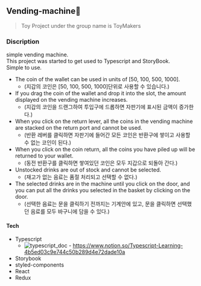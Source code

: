## Vending-machine🥤
> Toy Project under the group name is ToyMakers
### Discription
simple vending machine.<br />
This project was started to get used to Typescript and StoryBook.<br />
Simple to use.
- The coin of the wallet can be used in units of [50, 100, 500, 1000].
  + (지갑의 코인은 [50, 100, 500, 1000]단위로 사용할 수 있습니다.)
- If you drag the coin of the wallet and drop it into the slot, the amount displayed on the vending machine increases.
  + (지갑의 코인을 드랜그하여 투입구에 드롭하면 자판기에 표시된 금액이 증가한다.)
- When you click on the return lever, all the coins in the vending machine are stacked on the return port and cannot be used.
  + (반환 레버를 클릭하면 자판기에 들어간 모든 코인은 반환구에 쌓이고 사용할 수 없는 코인이 된다.)
- When you click on the coin return, all the coins you have piled up will be returned to your wallet.
  + (동전 반환구를 클릭하면 쌓여있던 코인은 모두 지갑으로 되돌아 간다.)
- Unstocked drinks are out of stock and cannot be selected.
  + (재고가 없는 음료는 품절 처리되고 선택할 수 없다.)
- The selected drinks are in the machine until you click on the door, and you can put all the drinks you selected in the basket by clicking on the door.
  + (선택한 음료는 문을 클릭하기 전까지는 기계안에 있고, 문을 클릭하면 선택했던 음료를 모두 바구니에 담을 수 있다.)
#### Tech
- Typescript
  + ![typescript_doc](https://img.shields.io/badge/doc-Typescript-blue) - https://www.notion.so/Typescript-Learning-4b5ed03c9e744c50b289d4e72dade10a
- Storybook
- styled-components
- React
- Redux
